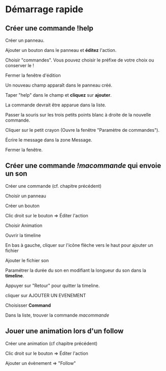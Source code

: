 # Démarrage rapide

## Créer une commande !help

Créer un panneau. 

Ajouter un bouton dans le panneau et **éditez** l'action. 

Choisir "commandes". Vous pouvez choisir le préfixe de votre choix ou conserver le !

Fermer la fenêtre d'édition

Un nouveau champ apparaît dans le panneau créé.

Taper "help" dans le champ et **cliquez** sur **ajouter**.

La commande devrait être apparue dans la liste.

Passer la souris sur les trois petits points blanc à droite de la nouvelle commande.

Cliquer sur le petit crayon (Ouvre la fenêtre "Paramètre de commandes").

Écrire le message dans la zone Message.

Fermer la fenêtre.

## Créer une commande *!macommande* qui envoie un son

Créer une commande (cf. chapitre précédent)

Choisir un panneau

Créer un bouton

Clic droit sur le bouton => Éditer l'action

Choisir Animation

Ouvrir la timeline

En bas à gauche, cliquer sur l'icône flèche vers le haut pour ajouter un fichier

Ajouter le fichier son

Paramétrer la durée du son en modifiant la longueur du son dans la **timeline**.

Appuyer sur "Retour" pour quitter la timeline.

cliquer sur AJOUTER UN EVENEMENT

Choisisser **Command**

Dans la liste, trouver la commande *macommande*

## Jouer une animation lors d'un follow

Créer une animation (cf chapitre précédent)

Clic droit sur le bouton => Éditer l'action

Ajouter un évènement => "Follow"

